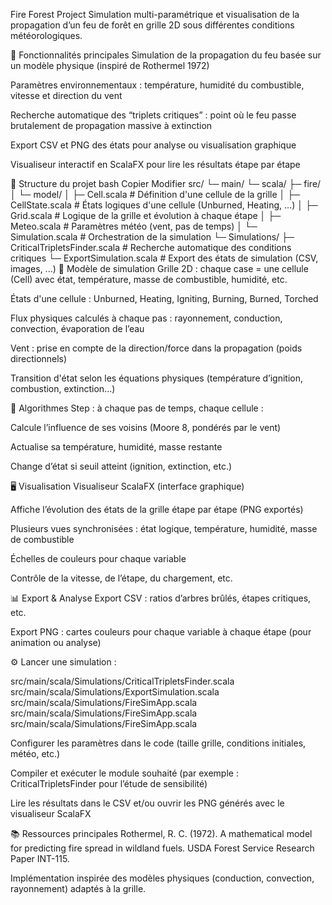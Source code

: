 Fire Forest Project
Simulation multi-paramétrique et visualisation de la propagation d’un feu de forêt en grille 2D sous différentes conditions météorologiques.

🚀 Fonctionnalités principales
Simulation de la propagation du feu basée sur un modèle physique (inspiré de Rothermel 1972)

Paramètres environnementaux : température, humidité du combustible, vitesse et direction du vent

Recherche automatique des “triplets critiques” : point où le feu passe brutalement de propagation massive à extinction

Export CSV et PNG des états pour analyse ou visualisation graphique

Visualiseur interactif en ScalaFX pour lire les résultats étape par étape

📁 Structure du projet
bash
Copier
Modifier
src/
 └─ main/
     └─ scala/
         ├─ fire/
         │   └─ model/
         │       ├─ Cell.scala         # Définition d'une cellule de la grille
         │       ├─ CellState.scala    # États logiques d'une cellule (Unburned, Heating, ...)
         │       ├─ Grid.scala         # Logique de la grille et évolution à chaque étape
         │       ├─ Meteo.scala        # Paramètres météo (vent, pas de temps)
         │       └─ Simulation.scala   # Orchestration de la simulation
         └─ Simulations/
             ├─ CriticalTripletsFinder.scala  # Recherche automatique des conditions critiques
             └─ ExportSimulation.scala        # Export des états de simulation (CSV, images, ...)
🧪 Modèle de simulation
Grille 2D : chaque case = une cellule (Cell) avec état, température, masse de combustible, humidité, etc.

États d'une cellule : Unburned, Heating, Igniting, Burning, Burned, Torched

Flux physiques calculés à chaque pas : rayonnement, conduction, convection, évaporation de l’eau

Vent : prise en compte de la direction/force dans la propagation (poids directionnels)

Transition d'état selon les équations physiques (température d’ignition, combustion, extinction...)

🔬 Algorithmes
Step : à chaque pas de temps, chaque cellule :

Calcule l’influence de ses voisins (Moore 8, pondérés par le vent)

Actualise sa température, humidité, masse restante

Change d’état si seuil atteint (ignition, extinction, etc.)



🖥️ Visualisation
Visualiseur ScalaFX (interface graphique)

Affiche l’évolution des états de la grille étape par étape (PNG exportés)

Plusieurs vues synchronisées : état logique, température, humidité, masse de combustible

Échelles de couleurs pour chaque variable

Contrôle de la vitesse, de l’étape, du chargement, etc.

📊 Export & Analyse
Export CSV : ratios d’arbres brûlés, étapes critiques, etc.

Export PNG : cartes couleurs pour chaque variable à chaque étape (pour animation ou analyse)

⚙️ Lancer une simulation : 

src/main/scala/Simulations/CriticalTripletsFinder.scala
src/main/scala/Simulations/ExportSimulation.scala
src/main/scala/Simulations/FireSimApp.scala
src/main/scala/Simulations/FireSimApp.scala
src/main/scala/Simulations/FireSimApp.scala

Configurer les paramètres dans le code (taille grille, conditions initiales, météo, etc.)

Compiler et exécuter le module souhaité (par exemple : CriticalTripletsFinder pour l’étude de sensibilité)

Lire les résultats dans le CSV et/ou ouvrir les PNG générés avec le visualiseur ScalaFX

📚 Ressources principales
Rothermel, R. C. (1972). A mathematical model for predicting fire spread in wildland fuels. USDA Forest Service Research Paper INT-115.

Implémentation inspirée des modèles physiques (conduction, convection, rayonnement) adaptés à la grille.
